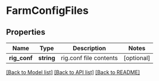 # FarmConfigFiles

## Properties
Name | Type | Description | Notes
------------ | ------------- | ------------- | -------------
**rig_conf** | **string** | rig.conf file contents | [optional] 

[[Back to Model list]](../README.md#documentation-for-models) [[Back to API list]](../README.md#documentation-for-api-endpoints) [[Back to README]](../README.md)


